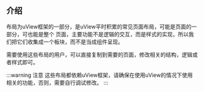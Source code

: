 ## 介绍

<demo-model url="/pages/example/template"></demo-model>


<!-- 布局为uView框架的一部分，是uView(**言信网络**)前端开发组平时积累的常见页面布局，可能是页面的一部分，可也能是整个 -->
布局为uView框架的一部分，是uView平时积累的常见页面布局，可能是页面的一部分，可也能是整个
页面，主要功能不是逻辑的交互，而是样式的实现，所以我们把它们收集成一个板块，而不是当成组件呈现。  

需要使用这些布局的用户，可以直接复制到需要的页面，修改相关的结构，逻辑或者样式即可。

:::warning 注意
这些布局都依赖uView框架，请确保在使用uView的情况下使用相关的功能，否则，需要自行调试修改。
:::